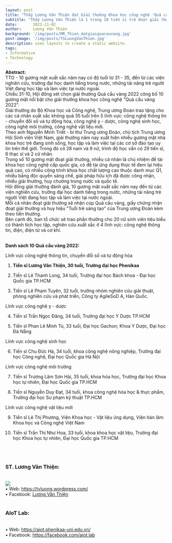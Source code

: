 ```yaml
---
layout: post
title: "Thầy Lương Văn Thiện đạt Giải thưởng Khoa học công nghệ 'Quả cầu vàng' năm 2022."
subtitle: "Thầy Lương Văn Thiện là 1 trong 10 tiến sĩ trẻ đoạt giải thưởng khoa học Quả cầu vàng 2022"
date:       2022-11-02
author:     Lương Văn Thiện
background: '/img/posts/MR_Thien_datgiaiquacauvang.jpg'
post-image: '/img/posts/TSLuongVanThien.jpg'
description: uses layouts to create a static website.
tags:
- Informative
- Technology
---
```

<b>Abstract:</b> <br>TTO - 10 gương mặt xuất sắc năm nay có độ tuổi từ 31 - 35, đến từ các viện nghiên cứu, trường đại học danh tiếng trong nước, những tài năng trẻ người Việt đang học tập và làm việc tại nước ngoài.
<br>
Chiều 31-10, Hội đồng xét chọn giải thưởng Quả cầu vàng 2022 công bố 10 gương mặt nổi bật cho giải thưởng khoa học công nghệ "Quả cầu vàng 2022".<br>
Giải thưởng do Bộ Khoa học và Công nghệ, Trung ương Đoàn trao tặng cho các cá nhân xuất sắc không quá 35 tuổi trên 5 lĩnh vực: công nghệ thông tin - chuyển đổi số và tự động hóa, công nghệ y - dược, công nghệ sinh học, công nghệ môi trường, công nghệ vật liệu mới.<br>
Theo anh Nguyễn Minh Triết - bí thư Trung ương Đoàn, chủ tịch Trung ương Hội Sinh viên Việt Nam, giải thưởng năm nay xuất hiện nhiều gương mặt nhà khoa học trẻ đang sinh sống, học tập và làm việc tại các cơ sở đào tạo uy tín trên thế giới. Trong đó có 28 nam và 9 nữ, trình độ học vấn có 29 tiến sĩ, 6 thạc sĩ và 2 cử nhân.<br>
Trong số 10 gương mặt đoạt giải thưởng, nhiều cá nhân là chủ nhiệm đề tài khoa học công nghệ cấp quốc gia, có đề tài ứng dụng thực tế đem lại hiệu quả cao, có nhiều công trình khoa học chất lượng cao thuộc danh mục Q1, nhiều bằng độc quyền sáng chế, giải pháp hữu ích đã được công nhận, nhiều giải thưởng, huy chương trong nước và quốc tế.<br>
Hội đồng giải thưởng đánh giá, 10 gương mặt xuất sắc năm nay đến từ các viện nghiên cứu, trường đại học danh tiếng trong nước, những tài năng trẻ người Việt đang học tập và làm việc tại nước ngoài.<br>
Mỗi cá nhân đoạt giải thưởng sẽ nhận cúp Quả cầu vàng, giấy chứng nhận đoạt giải thưởng và huy hiệu "Tuổi trẻ sáng tạo" của Trung ương Đoàn kèm theo tiền thưởng.<br>
Bên cạnh đó, ban tổ chức sẽ trao phần thưởng cho 20 nữ sinh viên tiêu biểu có thành tích học tập, nghiên cứu xuất sắc ở 4 lĩnh vực: công nghệ thông tin, điện, điện tử và cơ khí.<br><br>

<b>Danh sách 10 Quả cầu vàng 2022:</b>

Lĩnh vực công nghệ thông tin, chuyển đổi số và tự động hóa<br>

1. <b>Tiến sĩ Lương Văn Thiện, 30 tuổi, Trường đại học Phenikaa</b><br>

2. Tiến sĩ Lê Thanh Long, 34 tuổi, Trường đại học Bách khoa - Đại học Quốc gia TP.HCM<br>

3. Tiến sĩ Lê Phạm Tuyên, 32 tuổi, trưởng nhóm nghiên cứu giải thuật, phòng nghiên cứu và phát triển, Công ty AgileSoD A, Hàn Quốc.<br>

Lĩnh vực công nghệ y - dược<br>

4. Tiến sĩ Trần Ngọc Đăng, 34 tuổi, Trường đại học Y Dược TP.HCM<br>

5. Tiến sĩ Phan Lê Minh Tú, 33 tuổi, Đại học Gachon; Khoa Y Dược, Đại học Đà Nẵng<br>

Lĩnh vực công nghệ sinh học<br>

6. Tiến sĩ Chu Đức Hà, 34 tuổi, khoa công nghệ nông nghiệp, Trường đại học Công nghệ, Đại học Quốc gia Hà Nội<br>

Lĩnh vực công nghệ môi trường<br>

7. Tiến sĩ Trương Lâm Sơn Hải, 35 tuổi, khoa hóa học, Trường đại học Khoa học tự nhiên, Đại học Quốc gia TP.HCM<br>

8. Tiến sĩ Nguyễn Duy Đạt, 34 tuổi, khoa công nghệ hóa học & thực phẩm, Trường đại học Sư phạm kỹ thuật TP.HCM<br>

Lĩnh vực công nghệ vật liệu mới<br>

9. Tiến sĩ Lê Thị Phương, Viện Khoa học - Vật liệu ứng dụng, Viện hàn lâm Khoa học và Công nghệ Việt Nam<br>

10. Tiến sĩ Trần Thị Như Hoa, 33 tuổi, khoa khoa học vật liệu, Trường đại học Khoa học tự nhiên, Đại học Quốc gia TP.HCM
<br><br>
<br>
<h3>ST. Lương Văn Thiện:</h3><br>
<img src="https://tvluong.files.wordpress.com/2018/03/thien6.jpg?w=252&h=300"><br>
•	Web: <a href="https://tvluong.wordpress.com/">https://tvluong.wordpress.com/</a> <br>
•	Facebook:  <a href="https://www.facebook.com/luongvanthien">Lương Văn Thiện</a> <br>

<br>
<h3>AIoT Lab:</h3><br>
•	Web: <a href="https://aiot.phenikaa-uni.edu.vn/">https://aiot.phenikaa-uni.edu.vn/</a> <br>
•	Facebook:  <a href="https://facebook.com/aiot.lab">https://facebook.com/aiot.lab</a> <br>

